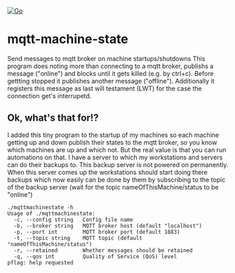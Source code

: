[![Go](https://github.com/pfichtner/mqtt-machine-state/actions/workflows/go.yml/badge.svg)](https://github.com/pfichtner/mqtt-machine-state/actions/workflows/go.yml)

# mqtt-machine-state

Send messages to mqtt broker on machine startups/shutdowns
This program does noting more than connecting to a mqtt broker, publishs a message ("online") and blocks until it gets killed (e.g. by ctrl+c). 
Before gettting stopped it publishes another message ("offline"). Additionally it registers this message as last will testament (LWT) for the case the connection get's interrupetd. 

## Ok, what's that for!?

I added this tiny program to the startup of my machines so each machine getting up and down publish their states to the mqtt broker, so you know which machines are up and which not. But the real value is that you can run automations on that. I have a server to which my workstations and servers can do their backups to. This backup server is not powered on permanently. When this server comes up the workstations should start doing there backups which now easily can be done by them by subscribing to the topic of the backup server (wait for the topic nameOfThisMachine/status to be "online")

```
./mqttmachinestate -h
Usage of ./mqttmachinestate:
  -c, --config string   Config file name
  -b, --broker string   MQTT broker host (default "localhost")
  -p, --port int        MQTT broker port (default 1883)
  -t, --topic string    MQTT topic (default "nameOfThisMachine/status")
  -r, --retained        Whether messages should be retained
  -q, --qos int         Quality of Service (QoS) level
pflag: help requested
```
